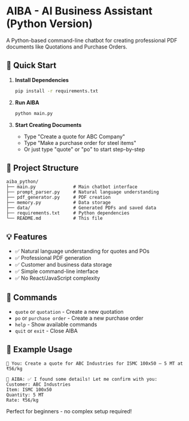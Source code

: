 # AIBA - AI Business Assistant (Python Version)

A Python-based command-line chatbot for creating professional PDF documents like Quotations and Purchase Orders.

## 🚀 Quick Start

1. **Install Dependencies**
   ```bash
   pip install -r requirements.txt
   ```

2. **Run AIBA**
   ```bash
   python main.py
   ```

3. **Start Creating Documents**
   - Type "Create a quote for ABC Company" 
   - Type "Make a purchase order for steel items"
   - Or just type "quote" or "po" to start step-by-step

## 📁 Project Structure

```
aiba_python/
├── main.py              # Main chatbot interface
├── prompt_parser.py     # Natural language understanding
├── pdf_generator.py     # PDF creation
├── memory.py            # Data storage
├── data/                # Generated PDFs and saved data
├── requirements.txt     # Python dependencies
└── README.md            # This file
```

## 💡 Features

- ✅ Natural language understanding for quotes and POs
- ✅ Professional PDF generation
- ✅ Customer and business data storage
- ✅ Simple command-line interface
- ✅ No React/JavaScript complexity

## 🔧 Commands

- `quote` or `quotation` - Create a new quotation
- `po` or `purchase order` - Create a new purchase order  
- `help` - Show available commands
- `quit` or `exit` - Close AIBA

## 📄 Example Usage

```
💬 You: Create a quote for ABC Industries for ISMC 100x50 – 5 MT at ₹56/kg

🤖 AIBA: ✅ I found some details! Let me confirm with you:
Customer: ABC Industries
Item: ISMC 100x50
Quantity: 5 MT
Rate: ₹56/kg
```

Perfect for beginners - no complex setup required! 